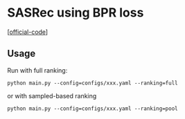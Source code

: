 


# SASRec using BPR loss

[[official-code](https://github.com/kang205/SASRec)]


## Usage

Run with full ranking:

    python main.py --config=configs/xxx.yaml --ranking=full

or with sampled-based ranking

    python main.py --config=configs/xxx.yaml --ranking=pool


